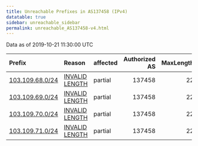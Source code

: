 ```yaml
---
title: Unreachable Prefixes in AS137458 (IPv4)
datatable: true
sidebar: unreachable_sidebar
permalink: unreachable_AS137458-v4.html
---
```


Data as of 2019-10-21 11:30:00 UTC


<div class="datatable-begin"></div>

| Prefix                                                   | Reason                                                                                                     | affected   |   Authorized AS |   MaxLength | Anchor                                       |   unreachable /24s |
|:---------------------------------------------------------|:-----------------------------------------------------------------------------------------------------------|:-----------|----------------:|------------:|:---------------------------------------------|-------------------:|
| [103.109.68.0/24](https://stat.ripe.net/103.109.68.0/24) | [INVALID LENGTH](https://rpki-validator.ripe.net/announcement-preview?asn=AS137458&prefix=103.109.68.0/24) | partial    |          137458 |          22 | [APNIC](unreachable_APNIC_RPKI_Root-v4.html) |                  1 |
| [103.109.69.0/24](https://stat.ripe.net/103.109.69.0/24) | [INVALID LENGTH](https://rpki-validator.ripe.net/announcement-preview?asn=AS137458&prefix=103.109.69.0/24) | partial    |          137458 |          22 | [APNIC](unreachable_APNIC_RPKI_Root-v4.html) |                  1 |
| [103.109.70.0/24](https://stat.ripe.net/103.109.70.0/24) | [INVALID LENGTH](https://rpki-validator.ripe.net/announcement-preview?asn=AS137458&prefix=103.109.70.0/24) | partial    |          137458 |          22 | [APNIC](unreachable_APNIC_RPKI_Root-v4.html) |                  1 |
| [103.109.71.0/24](https://stat.ripe.net/103.109.71.0/24) | [INVALID LENGTH](https://rpki-validator.ripe.net/announcement-preview?asn=AS137458&prefix=103.109.71.0/24) | partial    |          137458 |          22 | [APNIC](unreachable_APNIC_RPKI_Root-v4.html) |                  1 |

<div class="datatable-end"></div>